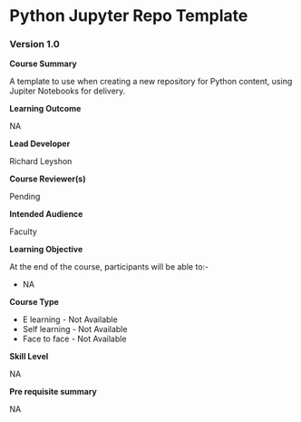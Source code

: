 # Python Jupyter Repo Template

### Version 1.0

**Course Summary**

A template to use when creating a new repository for Python content, using Jupiter Notebooks for delivery.

**Learning Outcome**

NA


**Lead Developer**

Richard Leyshon

**Course Reviewer(s)**

Pending

**Intended Audience**

Faculty

**Learning Objective**

At the end of the course, participants will be able to:-

* NA


**Course Type**

* E learning - Not Available
* Self learning - Not Available
* Face to face - Not Available

**Skill Level**

NA

**Pre requisite summary**

NA

